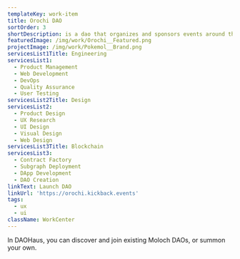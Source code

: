 ```yaml
---
templateKey: work-item
title: Orochi DAO
sortOrder: 3
shortDescription: is a dao that organizes and sponsors events around the globe for Ethereum.
featuredImage: /img/work/Orochi__Featured.png
projectImage: /img/work/Pokemol__Brand.png
servicesList1Title: Engineering
servicesList1:
  - Product Management
  - Web Development
  - DevOps
  - Quality Assurance
  - User Testing
servicesList2Title: Design
servicesList2:
  - Product Design
  - UX Research
  - UI Design
  - Visual Design
  - Web Design
servicesList3Title: Blockchain
servicesList3:
  - Contract Factory
  - Subgraph Deployment
  - DApp Development
  - DAO Creation
linkText: Launch DAO
linkUrl: 'https://orochi.kickback.events'
tags:
  - ux
  - ui
className: WorkCenter
---
```


In DAOHaus, you can discover and join existing Moloch DAOs, or summon your own. 